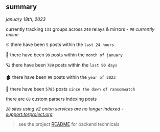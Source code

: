 
## summary
_january 18th, 2023_

currently tracking `131` groups across `240` relays & mirrors - _`90` currently online_

⏲ there have been `5` posts within the `last 24 hours`

🦈 there have been `99` posts within the `month of january`

🪐 there have been `789` posts within the `last 90 days`

🏚 there have been `99` posts within the `year of 2023`

🦕 there have been `5785` posts `since the dawn of ransomwatch`

there are `68` custom parsers indexing posts

_`20` sites using v2 onion services are no longer indexed - [support.torproject.org](https://support.torproject.org/onionservices/v2-deprecation/)_

> see the project [README](https://github.com/joshhighet/ransomwatch#ransomwatch--) for backend technicals
